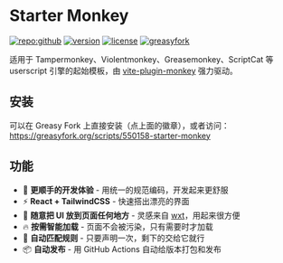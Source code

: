 # Starter Monkey

[![repo:github](https://img.shields.io/badge/repo-github-0EA5E9)](https://github.com/yunsii/starter-monkey) [![version](https://img.shields.io/github/v/release/yunsii/starter-monkey?label=version&sort=semver&color=0EA5E9)](https://github.com/yunsii/starter-monkey/releases/latest) [![license](https://img.shields.io/github/license/yunsii/starter-monkey?color=0EA5E9)](https://github.com/yunsii/starter-monkey/blob/master/LICENSE) [![greasyfork](https://img.shields.io/badge/greasyfork-install-0EA5E9)](https://greasyfork.org/scripts/550158-starter-monkey)

适用于 Tampermonkey、Violentmonkey、Greasemonkey、ScriptCat 等 userscript 引擎的起始模板，由 [vite-plugin-monkey](https://github.com/lisonge/vite-plugin-monkey) 强力驱动。

## 安装

可以在 Greasy Fork 上直接安装（点上面的徽章），或者访问：
https://greasyfork.org/scripts/550158-starter-monkey

## 功能

- 🚀 **更顺手的开发体验** - 用统一的规范编码，开发起来更舒服
- ⚡ **React + TailwindCSS** - 快速搭出漂亮的界面
- 🎯 **随意把 UI 放到页面任何地方** - 灵感来自 [wxt](https://github.com/wxt-dev/wxt/blob/ea2b8df906384f3c000ae2ab6ad462e33b79c0f2/packages/wxt/src/utils/content-script-ui/shadow-root.ts)，用起来很方便
- 🔥 **按需智能加载** - 页面不会被污染，只有需要时才加载
- 🎪 **自动匹配规则** - 只要声明一次，剩下的交给它就行
- 📦 **自动发布** - 用 GitHub Actions 自动给版本打包和发布
